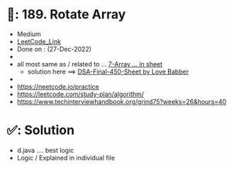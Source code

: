 # 📄: 189. Rotate Array

- Medium
- [LeetCode_Link](https://leetcode.com/problems/rotate-array/)
- Done on : (27-Dec-2022)
-
- all most same as / related to ... [7-Array ... in sheet](https://docs.google.com/spreadsheets/d/1-tJhKLvCRnb4KHBgQsDFLWERWeFerVZQaVP1v12COuQ/edit)
  - solution here ==> [DSA-Final-450-Sheet by Love Babber](https://github.com/withrvr/DSA-Final-450-Sheet)
-
- https://neetcode.io/practice
- https://leetcode.com/study-plan/algorithm/
- https://www.techinterviewhandbook.org/grind75?weeks=26&hours=40

# ✅: Solution

- d.java .... best logic
- Logic / Explained in individual file
